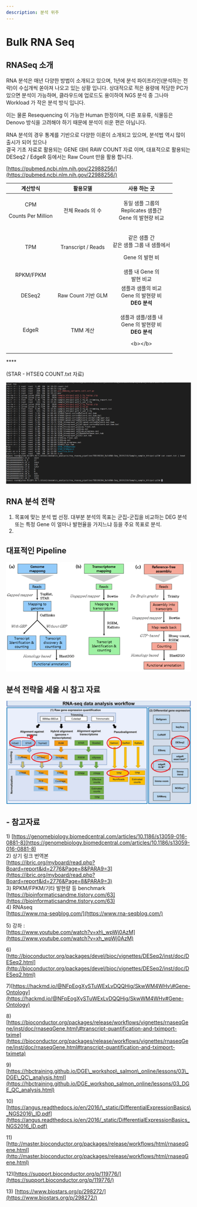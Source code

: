 ```yaml
---
description: 분석 위주
---
```


# Bulk RNA Seq

## RNASeq 소개

RNA 분석은 매년 다양한 방법이 소개되고 있으며, 1년에 분석 파이프라인\(분석하는 전략\)이 수십개씩 쏟아져 나오고 있는 상황 입니다. 상대적으로 적은 용량에 적당한 PC가 있으면 분석이 가능하며, 클라우드에 업로드도 용이하여 NGS 분석 중 그나마 Workload 가 작은 분석 방식 입니다.  
  
이는 물론 Resequencing 이 가능한 Human 한정이며, 다른 포유류, 식물등은 Denovo 방식을 고려해야 하기 때문에 분석이 쉬운 편은 아닙니다.   

RNA 분석의 경우 통계를 기반으로 다양한 이론이 소개되고 있으며, 분석법 역시 많이 출시가 되어 있으나   
결국 기초 자료로 활용되는 GENE 대비 RAW COUNT 자료 이며, 대표적으로 활용되는 DESeq2 / EdgeR 등에서는 Raw Count 만을 활용 합니다.  
  


[https://pubmed.ncbi.nlm.nih.gov/22988256/](https://pubmed.ncbi.nlm.nih.gov/22988256/)



<table>
  <thead>
    <tr>
      <th style="text-align:center">&#xACC4;&#xC0B0;&#xBC29;&#xC2DD;</th>
      <th style="text-align:center">&#xD65C;&#xC6A9;&#xBAA8;&#xB378;</th>
      <th style="text-align:center">&#xC0AC;&#xC6A9; &#xD558;&#xB294; &#xACF3;</th>
    </tr>
  </thead>
  <tbody>
    <tr>
      <td style="text-align:center">
        <p>CPM</p>
        <p>Counts Per Million</p>
      </td>
      <td style="text-align:center">&#xC804;&#xCCB4; Reads &#xC758; &#xC218;</td>
      <td style="text-align:center">
        <p>&#xB3D9;&#xC77C; &#xC0D8;&#xD50C; &#xADF8;&#xB8F9;&#xC758;
          <br />Replicates &#xC0D8;&#xD50C;&#xAC04;
          <br />Gene &#xC758; &#xBC1C;&#xD604;&#xB7C9; &#xBE44;&#xAD50;</p>
        <p></p>
      </td>
    </tr>
    <tr>
      <td style="text-align:center">TPM</td>
      <td style="text-align:center">Transcript / Reads</td>
      <td style="text-align:center">
        <p>&#xAC19;&#xC740; &#xC0D8;&#xD50C; &#xAC04;
          <br />&#xAC19;&#xC740; &#xC0D8;&#xD50C; &#xADF8;&#xB8F9; &#xB0B4; &#xC0D8;&#xD50C;&#xC5D0;&#xC11C;</p>
        <p>Gene &#xC758; &#xBC1C;&#xD604; &#xBE44;</p>
      </td>
    </tr>
    <tr>
      <td style="text-align:center">RPKM/FPKM</td>
      <td style="text-align:center"></td>
      <td style="text-align:center">&#xC0D8;&#xD50C; &#xB0B4; Gene &#xC758;
        <br />&#xBC1C;&#xD604; &#xBE44;&#xAD50;</td>
    </tr>
    <tr>
      <td style="text-align:center">DESeq2</td>
      <td style="text-align:center">Raw Count &#xAE30;&#xBC18; GLM</td>
      <td style="text-align:center">&#xC0D8;&#xD50C;&#xACFC; &#xC0D8;&#xD50C;&#xC758; &#xBE44;&#xAD50;
        <br
        />Gene &#xC758; &#xBC1C;&#xD604;&#xB7C9; &#xBE44;
        <br /><b>DEG &#xBD84;&#xC11D;</b>
      </td>
    </tr>
    <tr>
      <td style="text-align:center">EdgeR</td>
      <td style="text-align:center">TMM &#xACC4;&#xC0B0;</td>
      <td style="text-align:center">
        <p>&#xC0D8;&#xD50C;&#xACFC; &#xC0D8;&#xD50C;/&#xC0D8;&#xD50C; &#xB0B4;
          <br
          />Gene &#xC758; &#xBC1C;&#xD604;&#xB7C9; &#xBE44;
          <br /><b>DEG &#xBD84;&#xC11D;</b>
        </p>
        <p>&lt;b&gt;&lt;/b&gt;</p>
      </td>
    </tr>
  </tbody>
</table>

\*\*\*\*



\(STAR - HTSEQ COUNT.txt 자료\) 

![](../../.gitbook/assets/image%20%2898%29.png)



## RNA 분석 전략

1. 목표에 맞는 분석 법 선정. 대부분 분석의 목표는 군집-군집을 비교하는 DEG 분석 또는 특정 Gene 이 얼마나 발현율을 가지느냐 등을 주요 목표로 분석.  
2. 






## 대표적인 Pipeline

![](../../.gitbook/assets/image%20%2827%29.png)



## 분석 전략을 세울 시 참고 자료

![](../../.gitbook/assets/image%20%2897%29.png)





## - 참고자료

1\) [https://genomebiology.biomedcentral.com/articles/10.1186/s13059-016-0881-8](https://genomebiology.biomedcentral.com/articles/10.1186/s13059-016-0881-8)  
2\) 상기 링크 번역본  
[https://ibric.org/myboard/read.php?Board=report&id=2776&Page=8&PARA9=3](https://ibric.org/myboard/read.php?Board=report&id=2776&Page=8&PARA9=3)  
3\) RPKM/FPKM/기타 발현량 등 benchmark  
[https://bioinformaticsandme.tistory.com/63](https://bioinformaticsandme.tistory.com/63)  
4\) RNAseq   
[https://www.rna-seqblog.com/](https://www.rna-seqblog.com/)  
  
5\) 강좌 :   
[https://www.youtube.com/watch?v=xh\_wpWj0AzM](https://www.youtube.com/watch?v=xh_wpWj0AzM)

6\) [http://bioconductor.org/packages/devel/bioc/vignettes/DESeq2/inst/doc/DESeq2.html](http://bioconductor.org/packages/devel/bioc/vignettes/DESeq2/inst/doc/DESeq2.html)

7\)[https://hackmd.io/@NFpEogXySTuWExLvDQQHig/SkwWM4WHv\#Gene-Ontology](https://hackmd.io/@NFpEogXySTuWExLvDQQHig/SkwWM4WHv#Gene-Ontology)

8\)[https://bioconductor.org/packages/release/workflows/vignettes/rnaseqGene/inst/doc/rnaseqGene.html\#transcript-quantification-and-tximport-txime](https://bioconductor.org/packages/release/workflows/vignettes/rnaseqGene/inst/doc/rnaseqGene.html#transcript-quantification-and-tximport-tximeta)

9\)[https://hbctraining.github.io/DGE\_workshop\_salmon\_online/lessons/03\_DGE\_QC\_analysis.html](https://hbctraining.github.io/DGE_workshop_salmon_online/lessons/03_DGE_QC_analysis.html)

10\)[https://angus.readthedocs.io/en/2016/\_static/DifferentialExpressionBasics\_NGS2016\_ID.pdf](https://angus.readthedocs.io/en/2016/_static/DifferentialExpressionBasics_NGS2016_ID.pdf)  


11\) [http://master.bioconductor.org/packages/release/workflows/html/rnaseqGene.html](http://master.bioconductor.org/packages/release/workflows/html/rnaseqGene.html)  
  
12\)[https://support.bioconductor.org/p/119776/](https://support.bioconductor.org/p/119776/)   
  
13\) [https://www.biostars.org/p/298272/](https://www.biostars.org/p/298272/)





